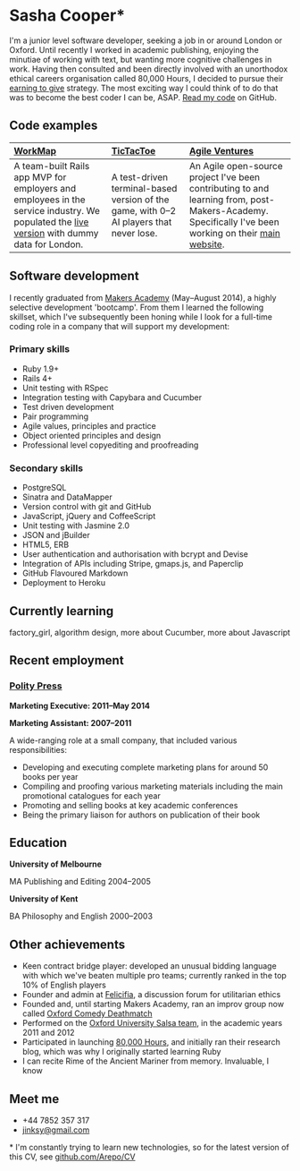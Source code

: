 Sasha Cooper*
==

I'm a junior level software developer, seeking a job in or around London or Oxford. Until recently I worked in academic publishing, enjoying the minutiae of working with text, but wanting more cognitive challenges in work. Having then consulted and been directly involved with an unorthodox ethical careers organisation called 80,000 Hours, I decided to pursue their [earning to give](https://80000hours.org/earning-to-give/) strategy. The most exciting way I could think of to do that was to become the best coder I can be, ASAP. [Read my code](https://github.com/Arepo) on GitHub.

Code examples
--

| [WorkMap](https://github.com/federicomaffei/WorkMap) | [TicTacToe](https://github.com/Arepo/tictactoe) | [Agile Ventures](https://github.com/Arepo/WebsiteOne) |
|:--------- |:----------- |:---------------- |
| A team-built Rails app MVP for employers and employees in the service industry. We populated the [live version](http://workmap.herokuapp.com/) with dummy data for London. | A test-driven terminal-based version of the game, with 0–2 AI players that never lose. | An Agile open-source project I've been contributing to and learning from, post-Makers-Academy. Specifically I've been working on their [main website](http://www.agileventures.org). |

Software development
--

I recently graduated from [Makers Academy](http://www.makersacademy.com/) (May–August 2014), a highly selective development 'bootcamp'. From them I learned the following skillset, which I've subsequently been honing while I look for a full-time coding role in a company that will support my development:

### Primary skills

  - Ruby 1.9+
  - Rails 4+
  - Unit testing with RSpec
  - Integration testing with Capybara and Cucumber
  - Test­ driven development
  - Pair programming
  - Agile values, principles and practice
  - Object­ oriented principles and design
  - Professional level copyediting and proofreading
  
### Secondary skills

  - PostgreSQL
  - Sinatra and DataMapper
  - Version control with git and GitHub
  - JavaScript, jQuery and CoffeeScript
  - Unit testing with Jasmine 2.0
  - JSON and jBuilder
  - HTML5, ERB
  - User authentication and authorisation with bcrypt and Devise
  - Integration of APIs including Stripe, gmaps.js, and Paperclip
  - GitHub Flavoured Markdown
  - Deployment to Heroku

Currently learning
--

factory_girl, algorithm design, more about Cucumber, more about Javascript

Recent employment
--

### [Polity Press](http://www.politybooks.com/)

**Marketing Executive: 2011–May 2014**

**Marketing Assistant: 2007–2011**

A wide-ranging role at a small company, that included various responsibilities:

 * Developing and executing complete marketing plans for around 50 books per year
 * Compiling and proofing various marketing materials including the main promotional catalogues for each year
 * Promoting and selling books at key academic conferences
 * Being the primary liaison for authors on publication of their book

Education
--

**University of Melbourne**

MA Publishing and Editing
2004–2005

**University of Kent**

BA Philosophy and English
2000–2003 

Other achievements
--

 * Keen contract bridge player: developed an unusual bidding language with which we've beaten multiple pro teams; currently ranked in the top 10% of English players
 * Founder and admin at [Felicifia](http://felicifia.org/), a discussion forum for utilitarian ethics
 * Founded and, until starting Makers Academy, ran an improv group now called [Oxford Comedy Deathmatch](http://www.meetup.com/Improv-workshops-with-Oxford-Comedy-Deathmatch/)
 * Performed on the [Oxford University Salsa team](http://www.onsalsa.com/uni-salsa-team/), in the academic years 2011 and 2012
 * Participated in launching [80,000 Hours](https://80000hours.org/blog/), and initially ran their research blog, which was why I originally started learning Ruby
 * I can recite Rime of the Ancient Mariner from memory. Invaluable, I know

Meet me
--

 * +44 7852 357 317
 * jinksy@gmail.com

\* I'm constantly trying to learn new technologies, so for the latest version of this CV, see [github.com/Arepo/CV](https://github.com/Arepo/CV)
